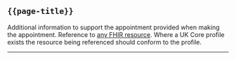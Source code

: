 ## <code>{{page-title}}</code>

Additional information to support the appointment provided when making the appointment. Reference to <a href="https://www.hl7.org/fhir/r4/resourcelist.html">any FHIR resource</a>. Where a UK Core profile exists the resource being referenced should conform to the profile.

---
